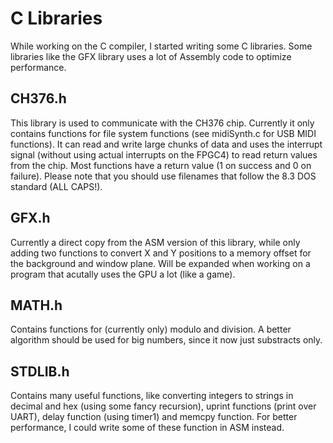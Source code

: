 # C Libraries
While working on the C compiler, I started writing some C libraries. Some libraries like the GFX library uses a lot of Assembly code to optimize performance.

## CH376.h
This library is used to communicate with the CH376 chip. Currently it only contains functions for file system functions (see midiSynth.c for USB MIDI functions).
It can read and write large chunks of data and uses the interrupt signal (without using actual interrupts on the FPGC4) to read return values from the chip.
Most functions have a return value (1 on success and 0 on failure). Please note that you should use filenames that follow the 8.3 DOS standard (ALL CAPS!).

## GFX.h
Currently a direct copy from the ASM version of this library, while only adding two functions to convert X and Y positions to a memory offset for the background and window plane. Will be expanded when working on a program that acutally uses the GPU a lot (like a game).

## MATH.h
Contains functions for (currently only) modulo and division. A better algorithm should be used for big numbers, since it now just substracts only.

## STDLIB.h
Contains many useful functions, like converting integers to strings in decimal and hex (using some fancy recursion), uprint functions (print over UART), delay function (using timer1) and memcpy function. For better performance, I could write some of these function in ASM instead.